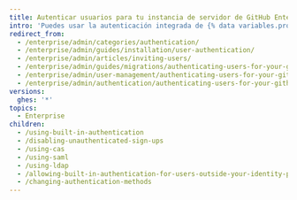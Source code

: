 ```yaml
---
title: Autenticar usuarios para tu instancia de servidor de GitHub Enterprise
intro: 'Puedes usar la autenticación integrada de {% data variables.product.prodname_ghe_server %} o elegir entre CAS, LDAP o SAML para integrar tus cuentas existentes y administrar centralmente el acceso de usuarios para {% data variables.product.product_location_enterprise %}.'
redirect_from:
  - /enterprise/admin/categories/authentication/
  - /enterprise/admin/guides/installation/user-authentication/
  - /enterprise/admin/articles/inviting-users/
  - /enterprise/admin/guides/migrations/authenticating-users-for-your-github-enterprise-instance/
  - /enterprise/admin/user-management/authenticating-users-for-your-github-enterprise-server-instance
  - /enterprise/admin/authentication/authenticating-users-for-your-github-enterprise-server-instance
versions:
  ghes: '*'
topics:
  - Enterprise
children:
  - /using-built-in-authentication
  - /disabling-unauthenticated-sign-ups
  - /using-cas
  - /using-saml
  - /using-ldap
  - /allowing-built-in-authentication-for-users-outside-your-identity-provider
  - /changing-authentication-methods
---
```


